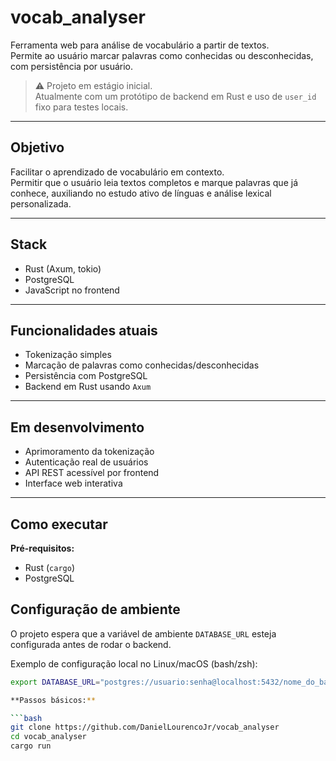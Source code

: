 # vocab_analyser

Ferramenta web para análise de vocabulário a partir de textos.  
Permite ao usuário marcar palavras como conhecidas ou desconhecidas, com persistência por usuário.

> ⚠️ Projeto em estágio inicial.  
> Atualmente com um protótipo de backend em Rust e uso de `user_id` fixo para testes locais.

---

## Objetivo

Facilitar o aprendizado de vocabulário em contexto.  
Permitir que o usuário leia textos completos e marque palavras que já conhece, auxiliando no estudo ativo de línguas e análise lexical personalizada.

---

## Stack

- Rust (Axum, tokio)
- PostgreSQL
- JavaScript no frontend

---

## Funcionalidades atuais

- Tokenização simples
- Marcação de palavras como conhecidas/desconhecidas
- Persistência com PostgreSQL
- Backend em Rust usando `Axum`

---

## Em desenvolvimento

- Aprimoramento da tokenização
- Autenticação real de usuários
- API REST acessível por frontend
- Interface web interativa

---

## Como executar

**Pré-requisitos:**

- Rust (`cargo`)
- PostgreSQL

## Configuração de ambiente

O projeto espera que a variável de ambiente `DATABASE_URL` esteja configurada antes de rodar o backend.

Exemplo de configuração local no Linux/macOS (bash/zsh):

```bash
export DATABASE_URL="postgres://usuario:senha@localhost:5432/nome_do_banco"

**Passos básicos:**

```bash
git clone https://github.com/DanielLourencoJr/vocab_analyser
cd vocab_analyser
cargo run

